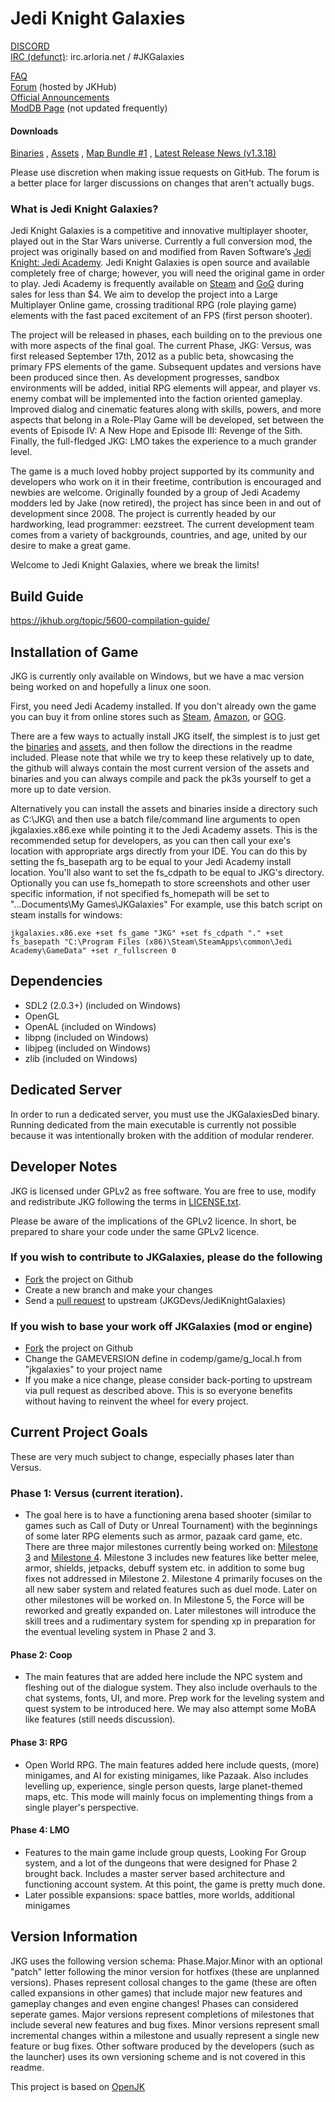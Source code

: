 # Jedi Knight Galaxies #
[DISCORD](https://discord.gg/YuG8Zks)  
[IRC (defunct)](https://kiwiirc.com/client/irc.arloria.net/?nick=Padawan|?&theme=cli#jkgalaxies): irc.arloria.net / #JKGalaxies  

[FAQ](http://jkhub.org/topic/6613-jkg-faq/)  
[Forum]( https://jkhub.org/forum/117-jedi-knight-galaxies/) (hosted by JKHub)  
[Official Announcements](https://jkhub.org/forum/119-jkgalaxies-news/)   
[ModDB Page](http://www.moddb.com/mods/jkgalaxies) (not updated frequently)  


#### Downloads ####
[Binaries](https://github.com/JKGDevs/JediKnightGalaxies/releases/tag/Version1.3.18) , [Assets](https://uvu.box.com/shared/static/z1j68r0v1m15v03ergfidtm3somp5ce2.zip) , 
[Map Bundle #1](http://jkhub.org/files/file/2652-jedi-knight-galaxies-map-bundle-1/) , [Latest Release News (v1.3.18)](https://jkhub.org/topic/10781-upcoming-jkgalaxies-1318-preview-version/)

Please use discretion when making issue requests on GitHub. The forum is a better place for larger discussions on changes that aren't actually bugs.


### What is Jedi Knight Galaxies? ###
Jedi Knight Galaxies is a competitive and innovative multiplayer shooter, played out in the Star Wars universe. Currently a full conversion mod, the project was originally based on and modified from Raven Software’s [Jedi Knight: Jedi Academy](https://en.wikipedia.org/wiki/Star_Wars_Jedi_Knight:_Jedi_Academy).  Jedi Knight Galaxies is open source and available completely free of charge; however, you will need the original game in order to play.  Jedi Academy is frequently available on [Steam](http://store.steampowered.com/app/6020/STAR_WARS_Jedi_Knight__Jedi_Academy/) and [GoG](https://www.gog.com/game/star_wars_jedi_knight_jedi_academy) during sales for less than $4. We aim to develop the project into a Large Multiplayer Online game, crossing traditional RPG (role playing game) elements with the fast paced excitement of an FPS (first person shooter).

The project will be released in phases, each building on to the previous one with more aspects of the final goal. The current Phase, JKG: Versus, was first released September 17th, 2012 as a public beta, showcasing the primary FPS elements of the game.  Subsequent updates and versions have been produced since then.  As development progresses, sandbox environments will be added, initial RPG elements will appear, and player vs. enemy combat will be implemented into the faction oriented gameplay. Improved dialog and cinematic features along with skills, powers, and more aspects that belong in a Role-Play Game will be developed, set between the events of Episode IV: A New Hope and Episode III: Revenge of the Sith. Finally, the full-fledged JKG: LMO takes the experience to a much grander level.

The game is a much loved hobby project supported by its community and developers who work on it in their freetime, contribution is encouraged and newbies are welcome.  Originally founded by a group of Jedi Academy modders led by Jake (now retired), the project has since been in and out of development since 2008. The project is currently headed by our hardworking, lead programmer: eezstreet.  The current development team comes from a variety of backgrounds, countries, and age, united by our desire to make a great game. 

Welcome to Jedi Knight Galaxies, where we break the limits!


## Build Guide ##
https://jkhub.org/topic/5600-compilation-guide/

## Installation of Game ##
JKG is currently only available on Windows, but we have a mac version being worked on and hopefully a linux one soon.

First, you need Jedi Academy installed. If you don't already own the game you can buy it from online stores such as [Steam](http://store.steampowered.com/app/6020/), [Amazon](http://www.amazon.com/Star-Wars-Jedi-Knight-Academy-Pc/dp/B0000A2MCN), or [GOG](https://www.gog.com/game/star_wars_jedi_knight_jedi_academy).

There are a few ways to actually install JKG itself, the simplest is to just get the [binaries](http://jkhub.org/files/file/2544-jedi-knight-galaxies-binaries/) and [assets](http://jkhub.org/files/file/2543-jedi-knight-galaxies-assets/), and then follow the directions in the readme included.  Please note that while we try to keep these relatively up to date, the github will always contain the most current version of the assets and binaries and you can always compile and pack the pk3s yourself to get a more up to date version.

Alternatively you can install the assets and binaries inside a directory such as C:\JKG\ and then use a batch file/command line arguments to open jkgalaxies.x86.exe while pointing it to the Jedi Academy assets.  This is the recommended setup for developers, as you can then call your exe's location with appropriate args directly from your IDE.  You can do this by setting the fs_basepath arg to be equal to your Jedi Academy install location.  You'll also want to set the fs_cdpath to be equal to JKG's directory.  Optionally you can use fs_homepath to store screenshots and other user specific information, if not specified fs_homepath will be set to "...Documents\My Games\JKGalaxies"  For example, use this batch script on steam installs for windows:

	jkgalaxies.x86.exe +set fs_game "JKG" +set fs_cdpath "." +set fs_basepath "C:\Program Files (x86)\Steam\SteamApps\common\Jedi Academy\GameData" +set r_fullscreen 0


## Dependencies ##

* SDL2 (2.0.3+) (included on Windows)
* OpenGL
* OpenAL (included on Windows)
* libpng (included on Windows)
* libjpeg (included on Windows)
* zlib (included on Windows)

## Dedicated Server ##

In order to run a dedicated server, you must use the JKGalaxiesDed binary. Running dedicated from the main executable is currently not possible because it was intentionally broken with the addition of modular renderer.

## Developer Notes ##

JKG is licensed under GPLv2 as free software. You are free to use, modify and redistribute JKG following the terms in [LICENSE.txt](https://github.com/JKGDevs/JediKnightGalaxies/blob/master/LICENSE.txt).

Please be aware of the implications of the GPLv2 licence. In short, be prepared to share your code under the same GPLv2 licence.  

### If you wish to contribute to JKGalaxies, please do the following ###
* [Fork](https://github.com/JKGDevs/JediKnightGalaxies/fork) the project on Github
* Create a new branch and make your changes
* Send a [pull request](https://help.github.com/articles/creating-a-pull-request) to upstream (JKGDevs/JediKnightGalaxies)

### If you wish to base your work off JKGalaxies (mod or engine) ###
* [Fork](https://github.com/JKGDevs/JediKnightGalaxies/fork) the project on Github
* Change the GAMEVERSION define in codemp/game/g_local.h from "jkgalaxies" to your project name
* If you make a nice change, please consider back-porting to upstream via pull request as described above. This is so everyone benefits without having to reinvent the wheel for every project.


## Current Project Goals ##
These are very much subject to change, especially phases later than Versus.

### Phase 1:  Versus (current iteration). ###
* The goal here is to have a functioning arena based shooter (similar to games such as Call of Duty or Unreal Tournament) with the beginnings of some later RPG elements such as armor, pazaak card game, etc.  There are three major milestones currently being worked on: [Milestone 3](https://github.com/JKGDevs/JediKnightGalaxies/issues?q=issue+milestone%3A%22Versus+Revision+3%22) and [Milestone 4](https://github.com/JKGDevs/JediKnightGalaxies/issues?q=is%3Aopen+is%3Aissue+milestone%3A%22Versus+Revision+4%22).  Milestone 3 includes new features like better melee, armor, shields, jetpacks, debuff system etc. in addition to some bug fixes not addressed in Milestone 2. Milestone 4 primarily focuses on the all new saber system and related features such as duel mode.  Later on other milestones will be worked on.  In Milestone 5, the Force will be reworked and greatly expanded on.  Later milestones will introduce the skill trees and a rudimentary system for spending xp in preparation for the eventual leveling system in Phase 2 and 3.

#### Phase 2: Coop ####
* The main features that are added here include the NPC system and fleshing out of the dialogue system. They also include overhauls to the chat systems, fonts, UI, and more.  Prep work for the leveling system and quest system to be introduced here.  We may also attempt some MoBA like features (still needs discussion).

#### Phase 3: RPG ####
* Open World RPG. The main features added here include quests, (more) minigames, and AI for existing minigames, like Pazaak. Also includes levelling up, experience, single person quests, large planet-themed maps, etc. This mode will mainly focus on implementing things from a single player's perspective.

#### Phase 4: LMO ####
* Features to the main game include group quests, Looking For Group system, and a lot of the dungeons that were designed for Phase 2 brought back. Includes a master server based architecture and functioning account system.  At this point, the game is pretty much done.
* Later possible expansions: space battles, more worlds, additional minigames


## Version Information ##
JKG uses the following version schema: Phase.Major.Minor with an optional "patch" letter following the minor version for hotfixes (these are unplanned versions).  Phases represent collosal changes to the game (these are often called expansions in other games) that include major new features and gameplay changes and even engine changes!  Phases can considered seperate games.  Major versions represent completions of milestones that include several new features and bug fixes.  Minor versions represent small incremental changes within a milestone and usually represent a single new feature or bug fixes.  Other software produced by the developers (such as the launcher) uses its own versioning scheme and is not covered in this readme.

This project is based on [OpenJK](https://github.com/JACoders/OpenJK)
